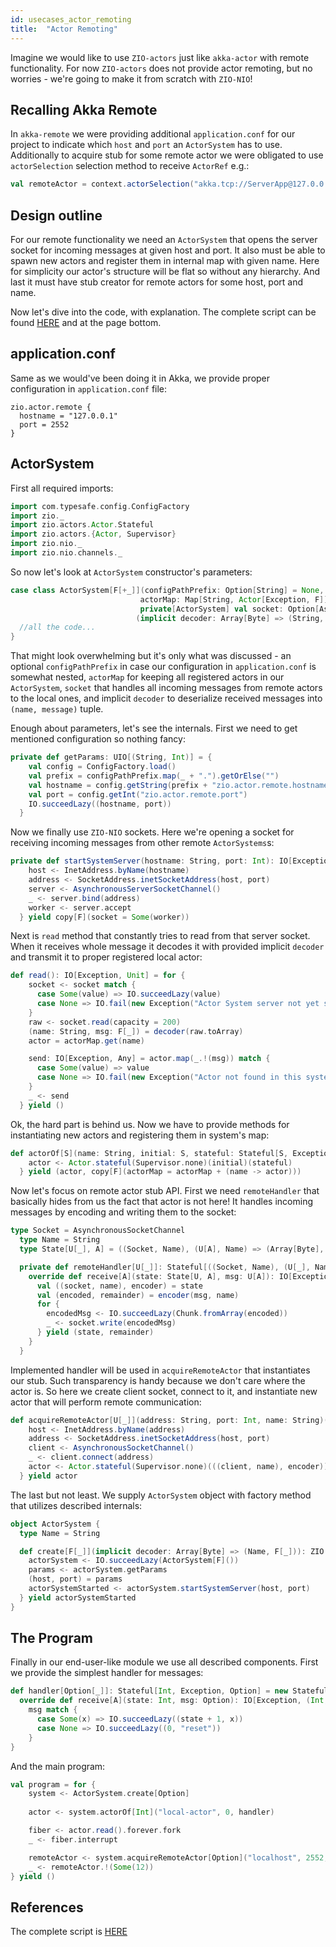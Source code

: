 ```yaml
---
id: usecases_actor_remoting
title:  "Actor Remoting"
---
```


Imagine we would like to use `ZIO-actors` just like `akka-actor` with remote functionality.
For now `ZIO-actors` does not provide actor remoting, but no worries - we're going to make it from scratch with `ZIO-NIO`!

## Recalling Akka Remote

In `akka-remote` we were providing additional `application.conf` for our project to indicate which `host` and `port`
an `ActorSystem` has to use. Additionally to acquire stub for some remote actor we were obligated to use `actorSelection` selection
method to receive `ActorRef` e.g.:

```scala
val remoteActor = context.actorSelection("akka.tcp://ServerApp@127.0.0.1:2552/user/ServerActor")
```

## Design outline

For our remote functionality we need an `ActorSystem` that opens the server socket for incoming messages at given host and port.
It also must be able to spawn new actors and register them in internal map with given name. Here for simplicity our actor's
structure will be flat so without any hierarchy.
And last it must have stub creator for remote actors for some host, port and name.

Now let's dive into the code, with explanation.
The complete script can be found [HERE](https://gist.github.com/mtsokol/ca7a94833323df84242c87ad2d5ce443) and at the page bottom. 

## application.conf

Same as we would've been doing it in Akka, we provide proper configuration in `application.conf` file:

```
zio.actor.remote {
  hostname = "127.0.0.1"
  port = 2552
}
```

## ActorSystem

First all required imports:

```scala mdoc:silent
import com.typesafe.config.ConfigFactory
import zio._
import zio.actors.Actor.Stateful
import zio.actors.{Actor, Supervisor}
import zio.nio._
import zio.nio.channels._
```

So now let's look at `ActorSystem` constructor's parameters:

```scala mdoc:silent
case class ActorSystem[F[+_]](configPathPrefix: Option[String] = None,
                             actorMap: Map[String, Actor[Exception, F]] = Map.empty,
                             private[ActorSystem] val socket: Option[AsynchronousSocketChannel] = None)
                            (implicit decoder: Array[Byte] => (String, F[_])) {
  //all the code...                          
}
```

That might look overwhelming but it's only what was discussed - an optional `configPathPrefix` in case our configuration in 
`application.conf` is somewhat nested, `actorMap` for keeping all registered actors in our `ActorSystem`, 
`socket` that handles all incoming messages from remote actors to the local ones, and implicit `decoder` to deserialize received
messages into `(name, message)` tuple.

Enough about parameters, let's see the internals. First we need to get mentioned configuration so nothing fancy:

```scala
private def getParams: UIO[(String, Int)] = {
    val config = ConfigFactory.load()
    val prefix = configPathPrefix.map(_ + ".").getOrElse("")
    val hostname = config.getString(prefix + "zio.actor.remote.hostname")
    val port = config.getInt("zio.actor.remote.port")
    IO.succeedLazy((hostname, port))
  }
```

Now we finally use `ZIO-NIO` sockets. Here we're opening a socket for receiving incoming messages from other 
remote `ActorSystems`s:

```scala
private def startSystemServer(hostname: String, port: Int): IO[Exception, ActorSystem[F]] = for {
    host <- InetAddress.byName(hostname)
    address <- SocketAddress.inetSocketAddress(host, port)
    server <- AsynchronousServerSocketChannel()
    _ <- server.bind(address)
    worker <- server.accept
  } yield copy[F](socket = Some(worker))
```

Next is `read` method that constantly tries to read from that server socket. When it receives whole message it decodes 
it with provided implicit `decoder` and transmit it to proper registered local actor:

```scala
def read(): IO[Exception, Unit] = for {
    socket <- socket match {
      case Some(value) => IO.succeedLazy(value)
      case None => IO.fail(new Exception("Actor System server not yet started. First use `startSystemServer`"))
    }
    raw <- socket.read(capacity = 200)
    (name: String, msg: F[_]) = decoder(raw.toArray)
    actor = actorMap.get(name)

    send: IO[Exception, Any] = actor.map(_.!(msg)) match {
      case Some(value) => value
      case None => IO.fail(new Exception("Actor not found in this system."))
    }
    _ <- send
  } yield ()
```

Ok, the hard part is behind us. Now we have to provide methods for instantiating new actors and registering them in system's map:

```scala
def actorOf[S](name: String, initial: S, stateful: Stateful[S, Exception, F]): scalaz.zio.ZIO[Any, Nothing, (Actor[Exception, F], ActorSystem[F])] = for {
    actor <- Actor.stateful(Supervisor.none)(initial)(stateful)
  } yield (actor, copy[F](actorMap = actorMap + (name -> actor)))
```

Now let's focus on remote actor stub API. First we need `remoteHandler` that basically hides from us the fact that actor is not here!
It handles incoming messages by encoding and writing them to the socket:

```scala
type Socket = AsynchronousSocketChannel
  type Name = String
  type State[U[_], A] = ((Socket, Name), (U[A], Name) => (Array[Byte], A))

  private def remoteHandler[U[_]]: Stateful[((Socket, Name), (U[_], Name) => (Array[Byte], _)), Exception, U] = new Stateful[Socket, Exception, U] {
    override def receive[A](state: State[U, A], msg: U[A]): IO[Exception, (State[U, A], A)] = {
      val ((socket, name), encoder) = state
      val (encoded, remainder) = encoder(msg, name)
      for {
        encodedMsg <- IO.succeedLazy(Chunk.fromArray(encoded))
        _ <- socket.write(encodedMsg)
      } yield (state, remainder)
    }
  }
```

Implemented handler will be used in `acquireRemoteActor` that instantiates our stub. Such transparency is
handy because we don't care where the actor is. So here we create client socket, connect to it, and 
instantiate new actor that will perform remote communication:

```scala
def acquireRemoteActor[U[_]](address: String, port: Int, name: String)(implicit encoder: (U[_], String) => (Array[Byte], _)): Task[Actor[Exception, U]] = for {
    host <- InetAddress.byName(address)
    address <- SocketAddress.inetSocketAddress(host, port)
    client <- AsynchronousSocketChannel()
    _ <- client.connect(address)
    actor <- Actor.stateful(Supervisor.none)(((client, name), encoder))(remoteHandler[U])
  } yield actor
```

The last but not least. We supply `ActorSystem` object with factory method that utilizes described internals:

```scala
object ActorSystem {
  type Name = String

  def create[F[_]](implicit decoder: Array[Byte] => (Name, F[_])): ZIO[Any, Exception, ActorSystem[F]] = for {
    actorSystem <- IO.succeedLazy(ActorSystem[F]())
    params <- actorSystem.getParams
    (host, port) = params
    actorSystemStarted <- actorSystem.startSystemServer(host, port)
  } yield actorSystemStarted
}
```

## The Program

Finally in our end-user-like module we use all described components. First we provide the simplest handler for messages:

```scala
def handler[Option[_]]: Stateful[Int, Exception, Option] = new Stateful[Int, Exception, Option] {
  override def receive[A](state: Int, msg: Option): IO[Exception, (Int, A)] =
    msg match {
      case Some(x) => IO.succeedLazy((state + 1, x))
      case None => IO.succeedLazy((0, "reset"))
    }
}
```

And the main program:

```scala
val program = for {
    system <- ActorSystem.create[Option]
   
    actor <- system.actorOf[Int]("local-actor", 0, handler)

    fiber <- actor.read().forever.fork
    _ <- fiber.interrupt

    remoteActor <- system.acquireRemoteActor[Option]("localhost", 2552, "remote-actor")
    _ <- remoteActor.!(Some(12))
} yield ()
```

## References

The complete script is [HERE](https://gist.github.com/mtsokol/ca7a94833323df84242c87ad2d5ce443)
